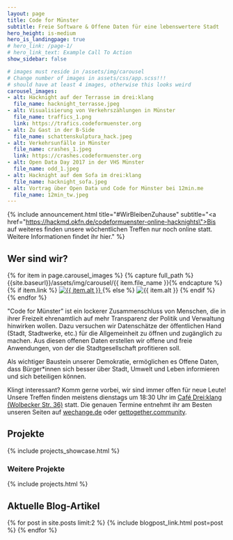 ```yaml
---
layout: page
title: Code for Münster
subtitle: Freie Software & Offene Daten für eine lebenswertere Stadt
hero_height: is-medium
hero_is_landingpage: true
# hero_link: /page-1/
# hero_link_text: Example Call To Action
show_sidebar: false

# images must reside in /assets/img/carousel
# Change number of images in assets/css/app.scss!!!
# should have at least 4 images, otherwise this looks weird
carousel_images:
- alt: Hacknight auf der Terrasse im drei:klang
  file_name: hacknight_terrasse.jpeg
- alt: Visualisierung von Verkehrszählungen in Münster
  file_name: traffics_1.png
  link: https://trafics.codeformuenster.org
- alt: Zu Gast in der B-Side
  file_name: schattenskulptura_hack.jpeg
- alt: Verkehrsunfälle in Münster
  file_name: crashes_1.jpeg
  link: https://crashes.codeformuenster.org
- alt: Open Data Day 2017 in der VHS Münster
  file_name: odd_1.jpeg
- alt: Hacknight auf dem Sofa im drei:klang
  file_name: hacknight_sofa.jpeg
- alt: Vortrag über Open Data und Code for Münster bei 12min.me
  file_name: 12min_tw.jpeg
---
```


{% include announcement.html title="#WirBleibenZuhause" subtitle="<a href=\"https://hackmd.okfn.de/codeformuenster-online-hacknights\">Bis auf weiteres finden unsere wöchentlichen Treffen nur noch online statt. Weitere Informationen findet ihr hier</a>." %}

## Wer sind wir?

<div class="Carousel">
  <div class="Carousel-slides">
    {% for item in page.carousel_images %}
    {% capture full_path %}{{site.baseurl}}/assets/img/carousel/{{ item.file_name }}{% endcapture %}
    <div class="Carousel-slide">
      {% if item.link %}
        <a href="{{ item.link }}" class="Carousel-item">
          <img loading="eager" src="{{ full_path }}" alt="{{ item.alt }}">
        </a>
      {% else %}
        <img loading="eager" src="{{ full_path }}" class="Carousel-item" alt="{{ item.alt }}">
      {% endif %}
    </div>
    {% endfor %}
  </div>
</div>

"Code for Münster" ist ein lockerer Zusammenschluss von Menschen, die in ihrer Freizeit ehrenamtlich auf mehr Transparenz der Politik und Verwaltung hinwirken wollen. Dazu versuchen wir Datenschätze der öffentlichen Hand (Stadt, Stadtwerke, etc.) für die Allgemeinheit zu öffnen und zugänglich zu machen. Aus diesen offenen Daten erstellen wir offene und freie Anwendungen, von der die Stadtgesellschaft profitieren soll.

Als wichtiger Baustein unserer Demokratie, ermöglichen es Offene Daten, dass Bürger*innen sich besser über Stadt, Umwelt und Leben informieren und sich beteiligen können.

Klingt interessant? Komm gerne vorbei, wir sind immer offen für neue Leute! Unsere Treffen finden meistens dienstags um 18:30 Uhr im [Café Drei:klang (Wolbecker Str. 36)](https://www.openstreetmap.org/node/3351819468) statt. Die genauen Termine entnehmt ihr am Besten unseren Seiten auf [wechange.de](https://wechange.de/project/code-for-muenster/) oder [gettogether.community](https://gettogether.community/code-for-m%C3%BCnster/).

## Projekte

{% include projects_showcase.html %}

### Weitere Projekte

{% include projects.html %}

## Aktuelle Blog-Artikel

{% for post in site.posts limit:2 %}
{% include blogpost_link.html post=post %}
{% endfor %}
